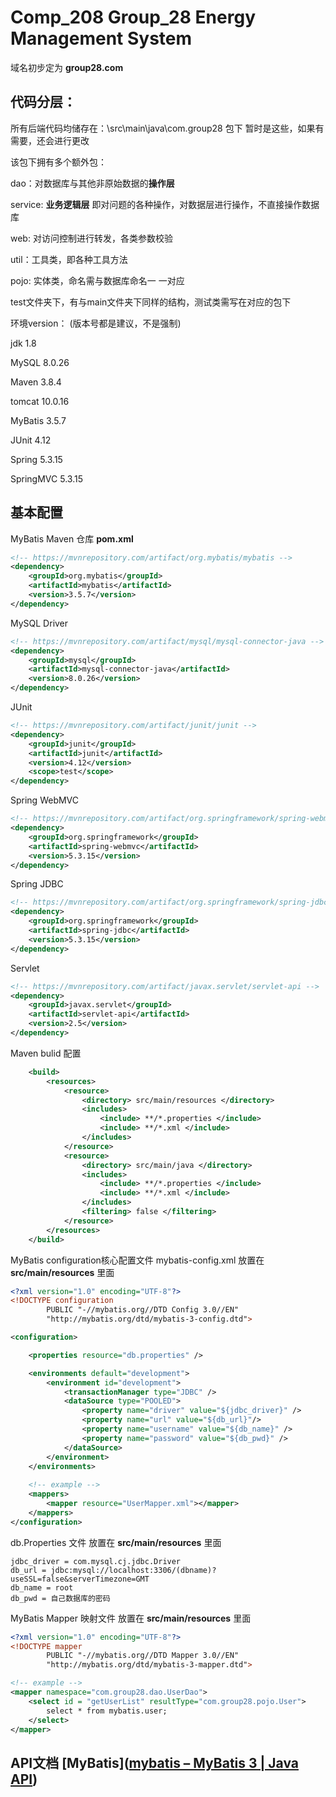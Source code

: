 # **Comp_208 Group_28 Energy Management System**

域名初步定为 **group28.com**

## 代码分层：

所有后端代码均储存在：\src\main\java\com.group28 包下 暂时是这些，如果有需要，还会进行更改

该包下拥有多个额外包：

dao：对数据库与其他非原始数据的**操作层**

service: **业务逻辑层** 即对问题的各种操作，对数据层进行操作，不直接操作数据库

web: 对访问控制进行转发，各类参数校验

util：工具类，即各种工具方法

pojo: 实体类，命名需与数据库命名一 一对应



test文件夹下，有与main文件夹下同样的结构，测试类需写在对应的包下



环境version： (版本号都是建议，不是强制)

jdk 1.8

MySQL 8.0.26

Maven 3.8.4

tomcat 10.0.16

MyBatis 3.5.7

JUnit 4.12

Spring 5.3.15

SpringMVC 5.3.15



## 基本配置

MyBatis Maven 仓库  **pom.xml**

```xml
<!-- https://mvnrepository.com/artifact/org.mybatis/mybatis -->
<dependency>
    <groupId>org.mybatis</groupId>
    <artifactId>mybatis</artifactId>
    <version>3.5.7</version>
</dependency>

```

MySQL Driver

```xml
<!-- https://mvnrepository.com/artifact/mysql/mysql-connector-java -->
<dependency>
    <groupId>mysql</groupId>
    <artifactId>mysql-connector-java</artifactId>
    <version>8.0.26</version>
</dependency>
```

JUnit

```xml
<!-- https://mvnrepository.com/artifact/junit/junit -->
<dependency>
    <groupId>junit</groupId>
    <artifactId>junit</artifactId>
    <version>4.12</version>
    <scope>test</scope>
</dependency>
```

Spring WebMVC

```xml
<!-- https://mvnrepository.com/artifact/org.springframework/spring-webmvc -->
<dependency>
    <groupId>org.springframework</groupId>
    <artifactId>spring-webmvc</artifactId>
    <version>5.3.15</version>
</dependency>
```

Spring JDBC

```xml
<!-- https://mvnrepository.com/artifact/org.springframework/spring-jdbc -->
<dependency>
    <groupId>org.springframework</groupId>
    <artifactId>spring-jdbc</artifactId>
    <version>5.3.15</version>
</dependency>
```

Servlet

```xml
<!-- https://mvnrepository.com/artifact/javax.servlet/servlet-api -->
<dependency>
    <groupId>javax.servlet</groupId>
    <artifactId>servlet-api</artifactId>
    <version>2.5</version>
</dependency>
```

Maven bulid 配置

```xml
    <build>
        <resources>
            <resource>
                <directory> src/main/resources </directory>
                <includes>
                    <include> **/*.properties </include>
                    <include> **/*.xml </include>
                </includes>
            </resource>
            <resource>
                <directory> src/main/java </directory>
                <includes>
                    <include> **/*.properties </include>
                    <include> **/*.xml </include>
                </includes>
                <filtering> false </filtering>
            </resource>
        </resources>
    </build>
```



MyBatis configuration核心配置文件  mybatis-config.xml  放置在 **src/main/resources** 里面

```xml
<?xml version="1.0" encoding="UTF-8"?>
<!DOCTYPE configuration
        PUBLIC "-//mybatis.org//DTD Config 3.0//EN"
        "http://mybatis.org/dtd/mybatis-3-config.dtd">

<configuration>

    <properties resource="db.properties" />

    <environments default="development">
        <environment id="development">
            <transactionManager type="JDBC" />
            <dataSource type="POOLED">
                <property name="driver" value="${jdbc_driver}" />
                <property name="url" value="${db_url}"/>
                <property name="username" value="${db_name}" />
                <property name="password" value="${db_pwd}" />
            </dataSource>
        </environment>
    </environments>
	
    <!-- example -->
    <mappers>
        <mapper resource="UserMapper.xml"></mapper>
    </mappers>
</configuration>
```

db.Properties 文件 放置在 **src/main/resources** 里面

```properties
jdbc_driver = com.mysql.cj.jdbc.Driver
db_url = jdbc:mysql://localhost:3306/(dbname)?useSSL=false&serverTimezone=GMT
db_name = root
db_pwd = 自己数据库的密码
```

MyBatis Mapper 映射文件 放置在 **src/main/resources** 里面

```xml
<?xml version="1.0" encoding="UTF-8"?>
<!DOCTYPE mapper
        PUBLIC "-//mybatis.org//DTD Mapper 3.0//EN"
        "http://mybatis.org/dtd/mybatis-3-mapper.dtd">

<!-- example -->
<mapper namespace="com.group28.dao.UserDao">
    <select id = "getUserList" resultType="com.group28.pojo.User">
        select * from mybatis.user;
    </select>
</mapper>

```



## API文档 [MyBatis]([mybatis – MyBatis 3 | Java API](https://mybatis.org/mybatis-3/zh/java-api.html))























































